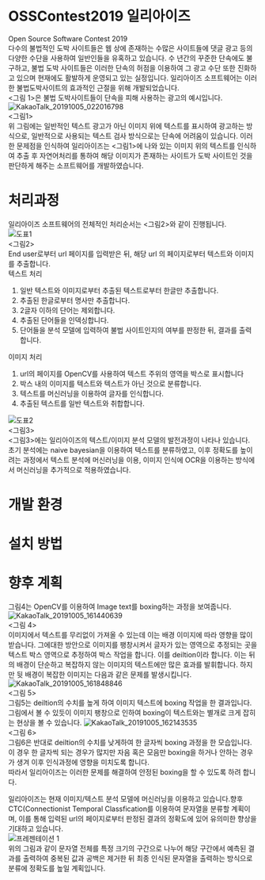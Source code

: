 # OSSContest2019 일리아이즈  
Open Source Software Contest 2019  
다수의 불법적인 도박 사이트들은 웹 상에 존재하는 수많은 사이트들에 댓글 광고 등의 다양한 수단을 사용하여 일반인들을 유혹하고 있습니다.
수 년간의 꾸준한 단속에도 불구하고, 불법 도박 사이트들은 이러한 단속의 허점을 이용하여 그 광고 수단 또한 진화하고 있으며 현재에도 활발하게 운영되고 있는 실정입니다. 
일리아이즈 소프트웨어는 이러한 불법도박사이트의 효과적인 근절을 위해 개발되었습니다.  
<그림 1>은 불법 도박사이트들이 단속을 피해 사용하는 광고의 예시입니다.  
![KakaoTalk_20191005_022016798](https://user-images.githubusercontent.com/28249894/66255556-d46a0b00-e7bf-11e9-8797-4e8398a15438.jpg)  
<그림1>  
위 그림에는 일반적인 텍스트 광고가 아닌 이미지 위에 텍스트를 표시하여 광고하는 방식으로, 일반적으로 사용되는 텍스트 검사 방식으로는 단속에 어려움이 있습니다.
이러한 문제점을 인식하여  일리아이즈는 <그림1>에 나와 있는 이미지 위의 텍스트를 인식하여 추출 후 자연어처리를 통하여 해당 이미지가 존재하는 사이트가 도박 사이트인 것을 판단하게 해주는 소프트웨어를 개발하였습니다.  

# 처리과정
일리아이즈 소프트웨어의 전체적인 처리순서는 <그림2>와 같이 진행됩니다.    
![도표1](https://user-images.githubusercontent.com/44759382/66236568-c9ff3100-e72d-11e9-8e2c-be17e95ae27e.png)   
 <그림2>   
End user로부터 url 페이지를 입력받은 뒤, 해당 url 의 페이지로부터 텍스트와 이미지를 추출합니다.  
텍스트 처리  
1. 일반 텍스트와 이미지로부터 추출된 텍스트로부터 한글만 추출합니다.  
2. 추출된 한글로부터 명사만 추출합니다.  
3. 2글자 이하의 단어는 제외합니다.  
4. 추출된 단어들을 인덱싱합니다.  
5. 단어들을 분석 모델에 입력하여 불법 사이트인지의 여부를 판정한 뒤, 결과를 출력합니다.
  
이미지 처리  
 1. url의  페이지를 OpenCV를 사용하여 텍스트 주위의 영역을  박스로 표시합니다  
2. 박스 내의 이미지를 텍스트와 텍스트가 아닌 것으로 분류합니다.  
3. 텍스트를 머신러닝을 이용하여 글자를 인식합니다.  
4. 추출된 텍스트를 일반 텍스트와 취합합니다.   
  
![도표2](https://user-images.githubusercontent.com/44759382/66236573-cc618b00-e72d-11e9-8112-a91dec913d0a.png)   
<그림3>  
<그림3>에는 일리아이즈의 텍스트/이미지 분석 모델의 발전과정이 나타나 있습니다.  
초기 분석에는 naive bayesian을 이용하여 텍스트를 분류하였고, 이후 정확도를 높이려는 과정에서 텍스트 분석에 머신러닝을 이용, 이미지 인식에 OCR을 이용하는 방식에서 머신러닝을 추가적으로 적용하였습니다.

# 개발 환경  

# 설치 방법  

# 향후 계획  
그림4는 OpenCV를 이용하여 Image text를 boxing하는 과정을 보여줍니다.
![KakaoTalk_20191005_161440639](https://user-images.githubusercontent.com/28249894/66251727-3c9ff900-e78e-11e9-95d8-83c6ee343b22.jpg)  
<그림 4>   
이미지에서 텍스트를 무리없이 가져올 수 있는데 이는 배경 이미지에 따라 영향을 많이 받습니다. 그에대한 방안으로 이미지를 팽창시켜서 글자가 있는 영역으로 추정되는 곳을 텍스트 박스 영역으로 추정하여 박스 작업을 합니다. 이를 deiltion이라 합니다. 이는 뒤의 배경이 단순하고 복잡하지 않는 이미지의 텍스트에만 많은 효과를 발휘합니다. 하지만 뒷 배경이 복잡한 이미지는 다음과 같은 문제를 발생시킵니다.  
![KakaoTalk_20191005_161848846](https://user-images.githubusercontent.com/28249894/66251728-3e69bc80-e78e-11e9-993d-17aa9283e454.jpg)  
<그림 5>  
그림5는 deiltion의 수치를 높게 하여 이미지 텍스트에 boxing 작업을 한 결과입니다. 그림에서 볼 수 있듯이 이미지 팽창으로 인하여 boxing이 텍스트와는 별개로 크게 잡히는 현상을 볼 수 있습니다.
![KakaoTalk_20191005_162143535](https://user-images.githubusercontent.com/28249894/66251729-3f9ae980-e78e-11e9-9ed3-353dd6ab43c1.jpg)  
<그림 6>  
그림6은 반대로 deiltion의 수치를 낮게하여 한 글자씩 boxing 과정을 한 모습입니다. 이 경우 한 글자씩 되는 경우가 많지만 자음 혹은 모음만 boxing을 하거나 안하는 경우가 생겨 이후 인식과정에 영향을 미치도록 합니다.  
따라서 일리아이즈는 이러한 문제를 해결하여 안정된 boxing을 할 수 있도록 하려 합니다.
  
일리아이즈는 현재 이미지/텍스트 분석 모델에 머신러닝을 이용하고 있습니다.향후 CTC(Connectionist Temporal Classfication를 이용하여 문자열을 분류할 계획이며, 이를 통해 입력된 url의 페이지로부터 판정된 결과의 정확도에 있어 유의미한 향상을 기대하고 있습니다.  
![프레젠테이션 1](https://user-images.githubusercontent.com/44759382/66252262-462c5f80-e794-11e9-8c0c-6b9ff2ac8490.png)  
위의 그림과 같이 문자열 전체를 특정 크기의 구간으로 나누어  해당 구간에서 예측된 결과를 출력하여 중복된 값과 공백은 제거한 뒤 최종 인식된 문자열을 출력하는 방식으로 분류에 정확도를 높일 계획입니다.
